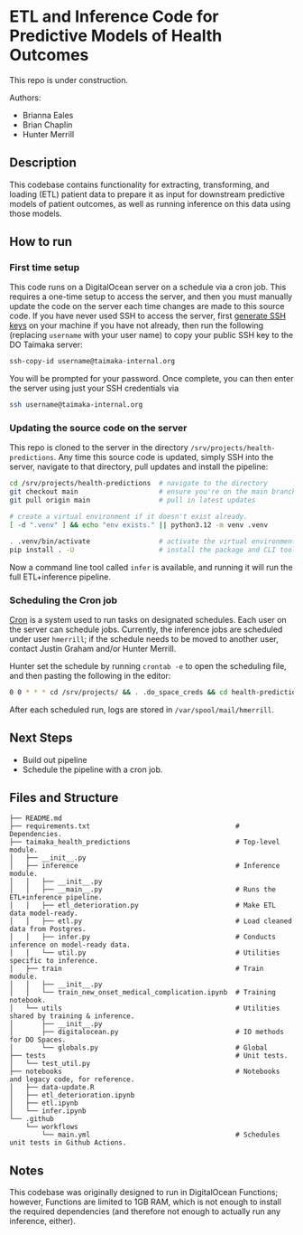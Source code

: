 # ETL and Inference Code for Predictive Models of Health Outcomes

This repo is under construction.

Authors:
- Brianna Eales
- Brian Chaplin
- Hunter Merrill

## Description

This codebase contains functionality for extracting, transforming, and loading (ETL) patient data to prepare it as input for downstream predictive models of patient outcomes, as well as running inference on this data using those models.

## How to run

### First time setup

This code runs on a DigitalOcean server on a schedule via a cron job. This requires a one-time setup to access the server, and then you must manually update the code on the server each time changes are made to this source code. If you have never used SSH to access the server, first [generate SSH keys](https://www.digitalocean.com/community/tutorials/how-to-configure-ssh-key-based-authentication-on-a-linux-server#step-1-creating-ssh-keys) on your machine if you have not already, then run the following (replacing `username` with your user name) to copy your public SSH key to the DO Taimaka server:

```bash
ssh-copy-id username@taimaka-internal.org
```

You will be prompted for your password. Once complete, you can then enter the server using just your SSH credentials via 

```bash
ssh username@taimaka-internal.org
```

### Updating the source code on the server

This repo is cloned to the server in the directory `/srv/projects/health-predictions`. Any time this source code is updated, simply SSH into the server, navigate to that directory, pull updates and install the pipeline:

```bash
cd /srv/projects/health-predictions  # navigate to the directory
git checkout main                    # ensure you're on the main branch
git pull origin main                 # pull in latest updates

# create a virtual environment if it doesn't exist already.
[ -d ".venv" ] && echo "env exists." || python3.12 -m venv .venv

. .venv/bin/activate                 # activate the virtual environment
pip install . -U                     # install the package and CLI tool
```

Now a command line tool called `infer` is available, and running it will run the full ETL+inference pipeline.

### Scheduling the Cron job

[Cron](https://help.ubuntu.com/community/CronHowto) is a system used to run tasks on designated schedules. Each user on the server can schedule jobs. Currently, the inference jobs are scheduled under user `hmerrill`; if the schedule needs to be moved to another user, contact Justin Graham and/or Hunter Merrill.

Hunter set the schedule by running `crontab -e` to open the scheduling file, and then pasting the following in the editor:

```bash
0 0 * * * cd /srv/projects/ && . .do_space_creds && cd health-predictions && . .venv/bin/activate && infer
```

After each scheduled run, logs are stored in `/var/spool/mail/hmerrill`.

## Next Steps

- Build out pipeline
- Schedule the pipeline with a cron job.

## Files and Structure

```
├── README.md
├── requirements.txt                                    # Dependencies.
├── taimaka_health_predictions                          # Top-level module.
│   ├── __init__.py
│   ├── inference                                       # Inference module.
│   │   ├── __init__.py
│   │   ├── __main__.py                                 # Runs the ETL+inference pipeline.
│   │   ├── etl_deterioration.py                        # Make ETL data model-ready.
│   │   ├── etl.py                                      # Load cleaned data from Postgres.
│   │   ├── infer.py                                    # Conducts inference on model-ready data.
│   │   └── util.py                                     # Utilities specific to inference.
│   ├── train                                           # Train module.
│   │   ├── __init__.py
│   │   └── train_new_onset_medical_complication.ipynb  # Training notebook.
│   └── utils                                           # Utilities shared by training & inference.
│       ├── __init__.py
│       ├── digitalocean.py                             # IO methods for DO Spaces.
│       └── globals.py                                  # Global 
├── tests                                               # Unit tests.
│   └── test_util.py
├── notebooks                                           # Notebooks and legacy code, for reference.
│   ├── data-update.R
│   ├── etl_deterioration.ipynb
│   ├── etl.ipynb
│   └── infer.ipynb
└── .github
    └── workflows
        └── main.yml                                    # Schedules unit tests in Github Actions.
```

## Notes

This codebase was originally designed to run in DigitalOcean Functions; however, Functions are limited to 1GB RAM, which is not enough to install the required dependencies (and therefore not enough to actually run any inference, either).